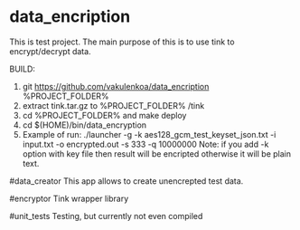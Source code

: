 # data_encription
This is test project. The main purpose of this is to use tink to encrypt/decrypt data.

BUILD:
1) git https://github.com/vakulenkoa/data_encription %PROJECT_FOLDER%
2) extract tink.tar.gz to %PROJECT_FOLDER% /tink
3) cd %PROJECT_FOLDER% and make deploy
4) cd $(HOME)/bin/data_encryption
5) Example of run: ./launcher -g -k aes128_gcm_test_keyset_json.txt -i input.txt -o encrypted.out -s 333 -q 10000000
Note: if you add -k option with key file then result will be encripted otherwise it will be plain text.

#data_creator
This app allows to create unencrepted test data.

#encryptor
Tink wrapper library

#unit_tests
Testing, but currently not even compiled